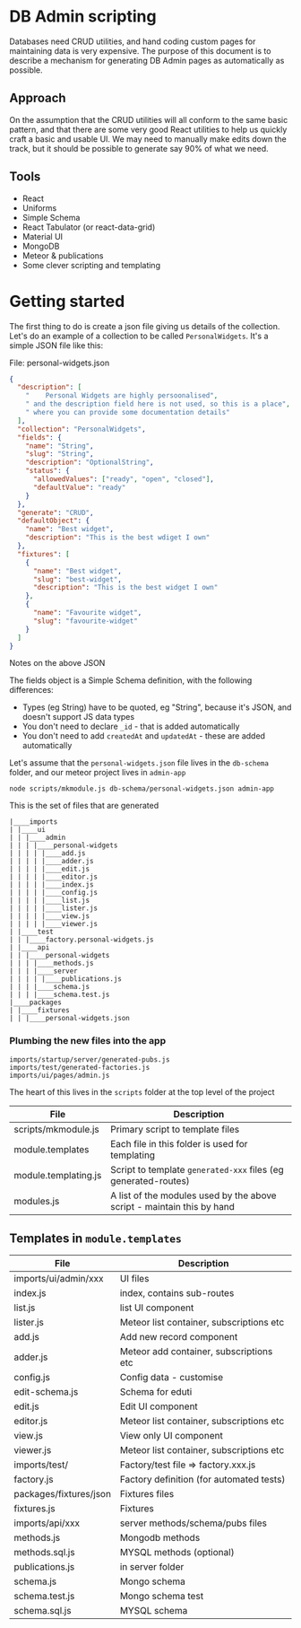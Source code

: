 # DB Admin scripting

Databases need CRUD utilities, and hand coding custom pages for maintaining data is very expensive. The purpose of this document is to describe a mechanism for generating DB Admin pages as automatically as possible.

## Approach

On the assumption that the CRUD utilities will all conform to the same basic pattern, and that there are some very good React utilities to help us quickly craft a basic and usable UI. We may need to manually make edits down the track, but it should be possible to generate say 90% of what we need.

## Tools

- React
- Uniforms
- Simple Schema
- React Tabulator (or react-data-grid)
- Material UI
- MongoDB
- Meteor & publications
- Some clever scripting and templating

# Getting started

The first thing to do is create a json file giving us details of the collection. Let's do an example of a collection to be called `PersonalWidgets`. It's a simple JSON file like this:

File: personal-widgets.json

```json
{
  "description": [
    "    Personal Widgets are highly persoonalised",
    " and the description field here is not used, so this is a place",
    " where you can provide some documentation details"
  ],
  "collection": "PersonalWidgets",
  "fields": {
    "name": "String",
    "slug": "String",
    "description": "OptionalString",
    "status": {
      "allowedValues": ["ready", "open", "closed"],
      "defaultValue": "ready"
    }
  },
  "generate": "CRUD",
  "defaultObject": {
    "name": "Best widget",
    "description": "This is the best wdiget I own"
  },
  "fixtures": [
    {
      "name": "Best widget",
      "slug": "best-widget",
      "description": "This is the best widget I own"
    },
    {
      "name": "Favourite widget",
      "slug": "favourite-widget"
    }
  ]
}
```

Notes on the above JSON

The fields object is a Simple Schema definition, with the following differences:

- Types (eg String) have to be quoted, eg "String", because it's JSON, and doesn't support JS data types
- You don't need to declare `_id` - that is added automatically
- You don't need to add `createdAt` and `updatedAt` - these are added automatically

Let's assume that the `personal-widgets.json` file lives in the `db-schema` folder, and our meteor project lives in `admin-app`

```
node scripts/mkmodule.js db-schema/personal-widgets.json admin-app
```

This is the set of files that are generated

```
|____imports
| |____ui
| | |____admin
| | | |____personal-widgets
| | | | |____add.js
| | | | |____adder.js
| | | | |____edit.js
| | | | |____editor.js
| | | | |____index.js
| | | | |____config.js
| | | | |____list.js
| | | | |____lister.js
| | | | |____view.js
| | | | |____viewer.js
| |____test
| | |____factory.personal-widgets.js
| |____api
| | |____personal-widgets
| | | |____methods.js
| | | |____server
| | | | |____publications.js
| | | |____schema.js
| | | |____schema.test.js
|____packages
| |____fixtures
| | |____personal-widgets.json
```

### Plumbing the new files into the app

```
imports/startup/server/generated-pubs.js
imports/test/generated-factories.js
imports/ui/pages/admin.js
```

The heart of this lives in the `scripts` folder at the top level of the project

| File                 | Description                                                            |
| -------------------- | ---------------------------------------------------------------------- |
| scripts/mkmodule.js  | Primary script to template files                                       |
| module.templates     | Each file in this folder is used for <br /> templating                 |
| module.templating.js | Script to template `generated-xxx` files (eg generated-routes)         |
| modules.js           | A list of the modules used by the above script - maintain this by hand |

## Templates in `module.templates`

| File                   | Description                              |
| ---------------------- | ---------------------------------------- |
| imports/ui/admin/xxx   | UI files                                 |
| index.js               | index, contains sub-routes               |
| list.js                | list UI component                        |
| lister.js              | Meteor list container, subscriptions etc |
| add.js                 | Add new record component                 |
| adder.js               | Meteor add container, subscriptions etc  |
| config.js              | Config data - customise                  |
| edit-schema.js         | Schema for eduti                         |
| edit.js                | Edit UI component                        |
| editor.js              | Meteor list container, subscriptions etc |
| view.js                | View only UI component                   |
| viewer.js              | Meteor list container, subscriptions etc |
| imports/test/          | Factory/test file => factory.xxx.js      |
| factory.js             | Factory definition (for automated tests) |
| packages/fixtures/json | Fixtures files                           |
| fixtures.js            | Fixtures                                 |
| imports/api/xxx        | server methods/schema/pubs files         |
| methods.js             | Mongodb methods                          |
| methods.sql.js         | MYSQL methods (optional)                 |
| publications.js        | in server folder                         |
| schema.js              | Mongo schema                             |
| schema.test.js         | Mongo schema test                        |
| schema.sql.js          | MYSQL schema                             |
